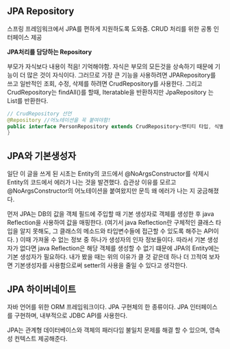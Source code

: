## JPA Repository

스프링 프레임워크에서 JPA를 편하게 지원하도록 도와줌. CRUD 처리를 위한 공통 인터페이스 제공



**JPA처리를 담당하는 Repository**

부모가 자식보다 내용이 적음! 기억해야함. 자식은 부모의 모든것을 상속하기 때문에 기능이 더 많은 것이 자식이다. 그러므로 가장 큰 기능을 사용하려면 JPARepository를 쓰고 일반적인 조회, 수정, 삭제를 하려면 CrudRepository를 사용한다. 그리고 CrudRepository는 findAll()를 할때,  Iteratable을 반환하지만 JpaRepository 는 List를 반환한다.



```java
// CrudRepository 선언
@Repository //어노테이션을 꼭 붙여야함!
public interface PersonRepository extends CrudRepository<엔티티 타입, 식별자 타입> {
}
```







## JPA와 기본생성자

일단 이 글을 쓰게 된 시초는 Entity의 코드에서 @NoArgsConstructor를 삭제시 Entity의 코드에서 에러가 나는 것을 발견했다. 습관상 이유를 모르고 @NoArgsConstructor의 어노테이션을 붙여왔지만 문득 왜 에러가 나는 지 궁금해졌다.



먼저 JPA는 DB의 값을 객체 필드에 주입할 때 기본 생성자로 객체를 생성한 후 java Reflection을 사용하여 값을 매핑한다. (여기서  java Reflection란 구체적인 클래스 타입을 알지 못해도, 그 클래스의 메소드와 타입변수들에 접근할 수 있도록 해주는 API이다. ) 이때 가져올 수 없는 정보 중 하나가 생성자의 인자 정보들이다. 따라서 기본 생성자가 없다면  java Reflection은 해당 객체를 생성할 수 없기 떄문에 JPA의 Entity에는 기본 생성자가 필요하다.
내가 봤을 때는 위의 이유가 클 것 같은데 하나 더 끄적여 보자면 기본생성자를 사용함으로써 setter의 사용을 줄일 수 있다고 생각한다.





## JPA 하이버네이트

자바 언어를 위한 ORM 프레임워크이다. JPA 구현체의 한 종류이다. JPA 인터페이스를 구현하며, 내부적으로 JDBC API를 사용한다.

JPA는 관계형 데이터베이스와 객체의 패러다임 불일치 문제를 해결 할 수 있으며, 영속성 컨텍스트 제공해준다.

